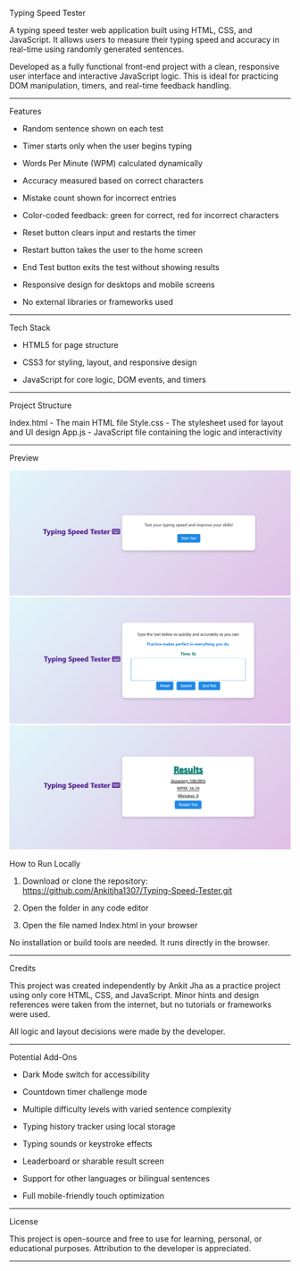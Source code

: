 Typing Speed Tester

A typing speed tester web application built using HTML, CSS, and JavaScript. It allows users to measure their typing speed and accuracy in real-time using randomly generated sentences.

Developed as a fully functional front-end project with a clean, responsive user interface and interactive JavaScript logic. This is ideal for practicing DOM manipulation, timers, and real-time feedback handling.


---

Features

- Random sentence shown on each test

- Timer starts only when the user begins typing

- Words Per Minute (WPM) calculated dynamically

- Accuracy measured based on correct characters

- Mistake count shown for incorrect entries

- Color-coded feedback: green for correct, red for incorrect characters

- Reset button clears input and restarts the timer

- Restart button takes the user to the home screen

- End Test button exits the test without showing results

- Responsive design for desktops and mobile screens

- No external libraries or frameworks used



---

Tech Stack

- HTML5 for page structure

- CSS3 for styling, layout, and responsive design

- JavaScript for core logic, DOM events, and timers



---

Project Structure

Index.html      - The main HTML file 
Style.css       - The stylesheet used for layout and UI design 
App.js          - JavaScript file containing the logic and interactivity


---

Preview

![Start Screen](Assets/screenshot-start.png)
![Typing Screen](Assets/screenshot-typing.png)
![Results Screen](Assets/screenshot-result.png)

How to Run Locally

1. Download or clone the repository:  https://github.com/Ankitjha1307/Typing-Speed-Tester.git


2. Open the folder in any code editor


3. Open the file named Index.html in your browser



No installation or build tools are needed. It runs directly in the browser.


---

Credits

This project was created independently by Ankit Jha as a practice project using only core HTML, CSS, and JavaScript. Minor hints and design references were taken from the internet, but no tutorials or frameworks were used.

All logic and layout decisions were made by the developer.


---

Potential Add-Ons

- Dark Mode switch for accessibility

- Countdown timer challenge mode

- Multiple difficulty levels with varied sentence complexity

- Typing history tracker using local storage

- Typing sounds or keystroke effects

- Leaderboard or sharable result screen

- Support for other languages or bilingual sentences

- Full mobile-friendly touch optimization



---

License

This project is open-source and free to use for learning, personal, or educational purposes. Attribution to the developer is appreciated.


---
